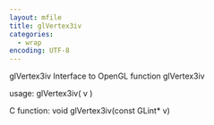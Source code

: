```yaml
---
layout: mfile
title: glVertex3iv
categories:
  - wrap
encoding: UTF-8
---
```


glVertex3iv  Interface to OpenGL function glVertex3iv

usage:  glVertex3iv( v )

C function:  void glVertex3iv(const GLint\* v)